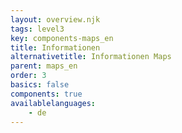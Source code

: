 ```yaml
---
layout: overview.njk
tags: level3
key: components-maps_en
title: Informationen
alternativetitle: Informationen Maps
parent: maps_en
order: 3
basics: false
components: true
availablelanguages: 
    - de
---
```

